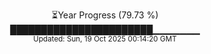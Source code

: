 <p align="center">
⏳Year Progress (79.73 %)<br>
███████████████████████▁▁▁▁▁▁▁ <br>
<sub>Updated: Sun, 19 Oct 2025 00:14:20 GMT</sub>
</p>


